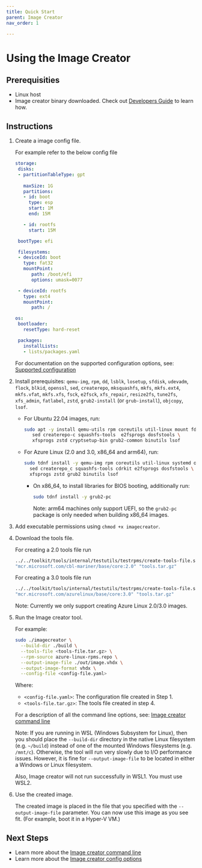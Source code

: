 ```yaml
---
title: Quick Start
parent: Image Creator
nav_order: 1

---
```


# Using the Image Creator

## Prerequisities

- Linux host
- Image creator binary downloaded. Check out [Developers Guide](../developer-guide.md) to learn how.

## Instructions

1. Create a image config file.

   For example refer to the below config file

   ```yaml
   storage:
    disks:
    - partitionTableType: gpt
      
      maxSize: 1G
      partitions:
      - id: boot
        type: esp
        start: 1M
        end: 15M

      - id: rootfs
        start: 15M

    bootType: efi

    filesystems:
    - deviceId: boot
      type: fat32
      mountPoint:
         path: /boot/efi
         options: umask=0077

    - deviceId: rootfs
      type: ext4
      mountPoint:
         path: /

   os:
    bootloader:
      resetType: hard-reset

    packages:
      installLists:
      - lists/packages.yaml
   ```

   For documentation on the supported configuration options, see:
   [Supported configuration](../api/configuration.md)

2. Install prerequisites: `qemu-img`, `rpm`, `dd`, `lsblk`, `losetup`, `sfdisk`,
   `udevadm`, `flock`, `blkid`, `openssl`, `sed`, `createrepo`, `mksquashfs`,
    `mkfs`, `mkfs.ext4`, `mkfs.vfat`, `mkfs.xfs`, `fsck`,
   `e2fsck`, `xfs_repair`, `resize2fs`, `tune2fs`, `xfs_admin`, `fatlabel`, `zstd`,
   `grub2-install` (or `grub-install`), `objcopy`, `lsof`.

   - For Ubuntu 22.04 images, run:

     ```bash
     sudo apt -y install qemu-utils rpm coreutils util-linux mount fdisk udev openssl \
        sed createrepo-c squashfs-tools  e2fsprogs dosfstools \
        xfsprogs zstd cryptsetup-bin grub2-common binutils lsof
     ```

   - For Azure Linux (2.0 and 3.0, x86_64 and arm64), run:

     ```bash
     sudo tdnf install -y qemu-img rpm coreutils util-linux systemd openssl \
       sed createrepo_c squashfs-tools cdrkit e2fsprogs dosfstools \
       xfsprogs zstd grub2 binutils lsof
     ```

     - On x86_64, to install libraries for BIOS booting, additionally run:

       ```bash
       sudo tdnf install -y grub2-pc
       ```

       Note: arm64 machines only support UEFI, so the `grub2-pc` package is only needed
       when building x86_64 images.

3. Add executable permissions using `chmod +x imagecreator`.

4. Download the tools file.

   For creating a 2.0 tools file run

    ```bash
    ../../toolkit/tools/internal/testutils/testrpms/create-tools-file.sh \
    "mcr.microsoft.com/cbl-mariner/base/core:2.0" "tools.tar.gz"
    ```

   For creating a 3.0 tools file run

    ```bash
    ../../toolkit/tools/internal/testutils/testrpms/create-tools-file.sh \
    "mcr.microsoft.com/azurelinux/base/core:3.0" "tools.tar.gz"
    ```

   Note: Currently we only support creating Azure Linux 2.0/3.0 images.

5. Run the Image creator tool.

   For example:

    ```bash
    sudo ./imagecreator \
      --build-dir ./build \
      --tools-file <tools-file.tar.gz> \
      --rpm-source azure-linux-rpms.repo \
      --output-image-file ./out/image.vhdx \
      --output-image-format vhdx \
      --config-file <config-file.yaml>
    ```

   Where:

   - `<config-file.yaml>`: The configuration file created in Step 1.
   - `<tools-file.tar.gz>`: The tools file created in step 4.

   For a description of all the command line options, see:
   [Image creator command line](../api/cli.md)

   Note: If you are running in WSL (Windows Subsystem for Linux), then you should place the
   `--build-dir` directory in the native Linux filesystem (e.g. `~/build`) instead of one of the
   mounted Windows filesystems (e.g. `/mnt/c`). Otherwise, the tool will run very slowly due to I/O
   performance issues. However, it is fine for `--output-image-file` to be located in either a
   Windows or Linux filesystem.

   Also, Image creator will not run successfully in WSL1. You must use WSL2.

6. Use the created image.

   The created image is placed in the file that you specified with the
   `--output-image-file` parameter. You can now use this image as you see fit.
   (For example, boot it in a Hyper-V VM.)

## Next Steps

- Learn more about the [Image creator command line](../api/cli.md)
- Learn more about the [Image creator config options](../api/configuration.md)
